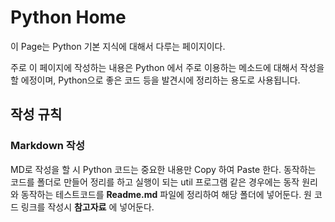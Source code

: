 # Python Home

이 Page는 Python 기본 지식에 대해서 다루는 페이지이다.

주로 이 페이지에 작성하는 내용은 Python 에서 주로 이용하는 메소드에 대해서 작성을 할 에정이며,
Python으로 좋은 코드 등을 발견시에 정리하는 용도로 사용됩니다.

## 작성 규칙

### Markdown 작성

MD로 작성을 할 시 Python 코드는 중요한 내용만 Copy 하여 Paste 한다.
동작하는 코드를 폴더로 만들어 정리를 하고 실행이 되는 util 프로그램 같은 경우에는
동작 원리와 동작하는 테스트코드를 **Readme.md** 파일에 정리하여 해당 폴더에 넣어둔다.
원 코드 링크를 작성시 **참고자료** 에 넣어둔다. 
